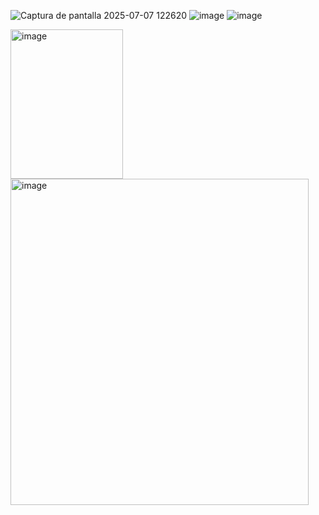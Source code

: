 
![Captura de pantalla 2025-07-07 122620](https://github.com/user-attachments/assets/480c2de1-2d81-428b-8317-13ab356a70b8)
![image](https://github.com/user-attachments/assets/0ec6e248-7845-4b6c-8ee0-430d101c1a59)
![image](https://github.com/user-attachments/assets/b55f102e-9e6e-42fe-aa73-fe170ce96448)


<img width="180" height="239" alt="image" src="https://github.com/user-attachments/assets/dc91f90b-f17b-465b-b47e-575ff4aa0d41" />
<img width="477" height="522" alt="image" src="https://github.com/user-attachments/assets/79ef2e66-5621-46af-8c3a-66f0a77c73b2" />

